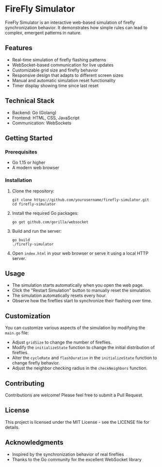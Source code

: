# FireFly Simulator

FireFly Simulator is an interactive web-based simulation of firefly synchronization behavior. It demonstrates how simple rules can lead to complex, emergent patterns in nature.

## Features

- Real-time simulation of firefly flashing patterns
- WebSocket-based communication for live updates
- Customizable grid size and firefly behavior
- Responsive design that adapts to different screen sizes
- Manual and automatic simulation reset functionality
- Timer display showing time since last reset

## Technical Stack

- Backend: Go (Golang)
- Frontend: HTML, CSS, JavaScript
- Communication: WebSockets

## Getting Started

### Prerequisites

- Go 1.15 or higher
- A modern web browser

### Installation

1. Clone the repository:
   ```
   git clone https://github.com/yourusername/firefly-simulator.git
   cd firefly-simulator
   ```

2. Install the required Go packages:
   ```
   go get github.com/gorilla/websocket
   ```

3. Build and run the server:
   ```
   go build
   ./firefly-simulator
   ```

4. Open `index.html` in your web browser or serve it using a local HTTP server.

## Usage

- The simulation starts automatically when you open the web page.
- Click the "Restart Simulation" button to manually reset the simulation.
- The simulation automatically resets every hour.
- Observe how the fireflies start to synchronize their flashing over time.

## Customization

You can customize various aspects of the simulation by modifying the `main.go` file:

- Adjust `gridSize` to change the number of fireflies.
- Modify the `initializeState` function to change the initial distribution of fireflies.
- Alter the `cycleRate` and `flashDuration` in the `initializeState` function to change firefly behavior.
- Adjust the neighbor checking radius in the `checkNeighbors` function.

## Contributing

Contributions are welcome! Please feel free to submit a Pull Request.

## License

This project is licensed under the MIT License - see the LICENSE file for details.

## Acknowledgments

- Inspired by the synchronization behavior of real fireflies
- Thanks to the Go community for the excellent WebSocket library